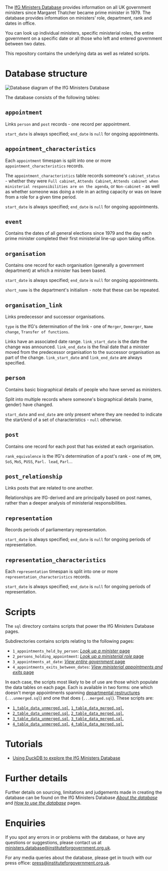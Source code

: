 The [IfG Ministers Database](https://www.instituteforgovernment.org.uk/ministers-database) provides information on all UK government ministers since Margaret Thatcher became prime minister in 1979. The database provides information on ministers’ role, department, rank and dates in office.

You can look up individual ministers, specific ministerial roles, the entire government on a specific date or all those who left and entered government between two dates.

This repository contains the underlying data as well as related scripts.

# Database structure
![Database diagram of the IfG Ministers Database](IfG%20Ministers%20Database%20-%20v2.1.0%20(Current).png)

The database consists of the following tables:

## `appointment`
Links `person` and `post` records - one record per appointment.

`start_date` is always specified; `end_date` is `null` for ongoing appointments.

## `appointment_characteristics`
Each `appointment` timespan is split into one or more `appointment_characteristics` records.

The `appointment_characteristics` table records someone's `cabinet_status` - whether they were `Full cabinet`, `Attends Cabinet`, `Attends cabinet when ministerial responsibilities are on the agenda`, or `Non-cabinet` - as well as whether someone was doing a role in an acting capacity or was on leave from a role for a given time period.

`start_date` is always specified; `end_date` is `null` for ongoing appointments.

## `event`
Contains the dates of all general elections since 1979 and the day each prime minister completed their first ministerial line-up upon taking office.

## `organisation`
Contains one record for each organisation (generally a government department) at which a minister has been based.

`start_date` is always specified; `end_date` is `null` for ongoing appointments.

`short_name` is the department's initialism - note that these can be repeated.

## `organisation_link`
Links predecessor and successor organisations.

`type` is the IfG's determination of the link - one of `Merger`, `Demerger`, `Name change`, `Transfer of functions`.

Links have an associated date range. `link_start_date` is the date the change was announced. `link_end_date` is the final date that a minister moved from the predecessor organisation to the successor organisation as part of the change. `link_start_date` and `link_end_date` are always specified.

## `person`
Contains basic biographical details of people who have served as ministers.

Split into multiple records where someone's biographical details (name, gender) have changed.

`start_date` and `end_date` are only present where they are needed to indicate the start/end of a set of characteristics - `null` otherwise.

## `post`
Contains one record for each post that has existed at each organisation.

`rank_equivalence` is the IfG's determination of a post's rank - one of `PM`, `DPM`, `SoS`, `MoS`, `PUSS`, `Parl. lead`, `Parl.`.

## `post_relationship`
Links posts that are related to one another.

Relationships are IfG-derived and are principally based on post names, rather than a deeper analysis of ministerial responsibilities.

## `representation`
Records periods of parliamentary representation.

`start_date` is always specified; `end_date` is `null` for ongoing periods of representation.

## `representation_characteristics`
Each `representation` timespan is split into one or more `representation_characteristics` records.

`start_date` is always specified; `end_date` is `null` for ongoing periods of representation.

# Scripts
The `sql` directory contains scripts that power the IfG Ministers Database pages.

Subdirectories contains scripts relating to the following pages:
- `1_appointments_held_by_person`: [_Look up a minister_ page](https://www.instituteforgovernment.org.uk/ministers-database/look-minister)
- `2_persons_holding_appointment`: [_Look up a ministerial role_ page](https://www.instituteforgovernment.org.uk/ministers-database/look-ministerial-role)
- `3_appointments_at_date`: [_View entire government_ page](https://www.instituteforgovernment.org.uk/ministers-database/view-entire-government)
- `4_appointments_exits_between_dates`: [_View ministerial appointments and exits_ page](https://www.instituteforgovernment.org.uk/ministers-database/view-ministerial-appointments-and-exits)

In each case, the scripts most likely to be of use are those which populate the data tables on each page. Each is available in two forms: one which doesn't merge appointments spanning [departmental restructures](https://www.instituteforgovernment.org.uk/ministers-database/how-use-database#departmental-restructures) (`...unmerged.sql`) and one that does (`...merged.sql`). These scripts are:
- [`1_table_data_unmerged.sql`](https://github.com/instituteforgov/ifg-ministers-database-public/blob/main/sql/1_appointments_held_by_person/1_table_data_unmerged.sql), [`1_table_data_merged.sql`](https://github.com/instituteforgov/ifg-ministers-database-public/blob/main/sql/1_appointments_held_by_person/1_table_data_merged.sql),
- [`2_table_data_unmerged.sql`](https://github.com/instituteforgov/ifg-ministers-database-public/blob/main/sql/2_persons_holding_appointment/2_table_data_unmerged.sql), [`2_table_data_merged.sql`](https://github.com/instituteforgov/ifg-ministers-database-public/blob/main/sql/2_persons_holding_appointment/2_table_data_merged.sql),
- [`3_table_data_unmerged.sql`](https://github.com/instituteforgov/ifg-ministers-database-public/blob/main/sql/3_appointments_at_date/3_table_data_unmerged.sql), [`3_table_data_merged.sql`](https://github.com/instituteforgov/ifg-ministers-database-public/blob/main/sql/3_appointments_at_date/3_table_data_merged.sql),
- [`4_table_data_unmerged.sql`](https://github.com/instituteforgov/ifg-ministers-database-public/blob/main/sql/4_appointments_exits_between_dates/4_table_data_unmerged.sql), [`4_table_data_merged.sql`](https://github.com/instituteforgov/ifg-ministers-database-public/blob/main/sql/4_appointments_exits_between_dates/4_table_data_merged.sql),

# Tutorials
- [Using DuckDB to explore the IfG Ministers Database](tutorial/duckdb_tutorial.MD)

# Further details
Further details on sourcing, limitations and judgements made in creating the database can be found on the IfG Ministers Database [_About the database_](https://www.instituteforgovernment.org.uk/ministers-database/about-database) and [_How to use the database_](https://www.instituteforgovernment.org.uk/ministers-database/how-use-database#departmental-restructures) pages.

# Enquiries
If you spot any errors in or problems with the database, or have any questions or suggestions, please contact us at [ministers.database@instituteforgovernment.org.uk](mailto:ministers.database@instituteforgovernment.org.uk).

For any media queries about the database, please get in touch with our press office: [press@instituteforgovernment.org.uk](mailto:press@instituteforgovernment.org.uk).
